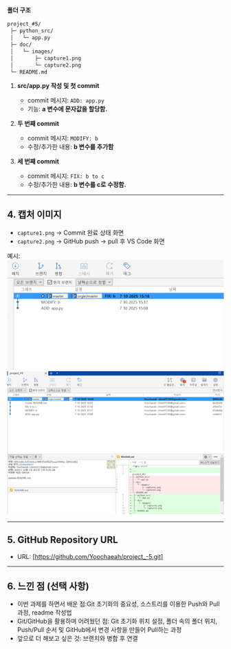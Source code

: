 **폴더 구조**

```
project_#5/
 ├─ python_src/
 │   └─ app.py
 ├─ doc/
 │   └─ images/
 │       ├─ capture1.png
 │       └─ capture2.png
 └─ README.md
```

1. **src/app.py 작성 및 첫 commit**
   - commit 메시지: `ADD: app.py`
   - 기능: **a 변수에 문자값을 할당함.**

2. **두 번째 commit**
   - commit 메시지: `MODIFY: b`
   - 수정/추가한 내용: **b 변수를 추가함**
3. **세 번째 commit**
   - commit 메시지: `FIX: b to c`
   - 수정/추가한 내용: **b 변수를 c로 수정함.**

---

## 4. 캡처 이미지
- `capture1.png` → Commit 완료 상태 화면
- `capture2.png` → GitHub push → pull 후 VS Code 화면

예시:
![첫번째 캡처](doc/images/capture1.png)
![두번째 캡처](doc/images/capture2.png)

---

## 5. GitHub Repository URL
- URL: [https://github.com/Yoochaeah/project_-5.git]

---

## 6. 느낀 점 (선택 사항)
- 이번 과제를 하면서 배운 점:Git 초기화의 중요성, 소스트리를 이용한 Push와 Pull 과정, readme 작성법
- Git/GitHub을 활용하며 어려웠던 점: Git 초기화 위치 설정, 폴더 속의 폴더 위치, Push/Pull 순서 및 GitHub에서 변경 사항을 만들어 Pull하는 과정
- 앞으로 더 해보고 싶은 것: 브랜치와 병합 후 연결
